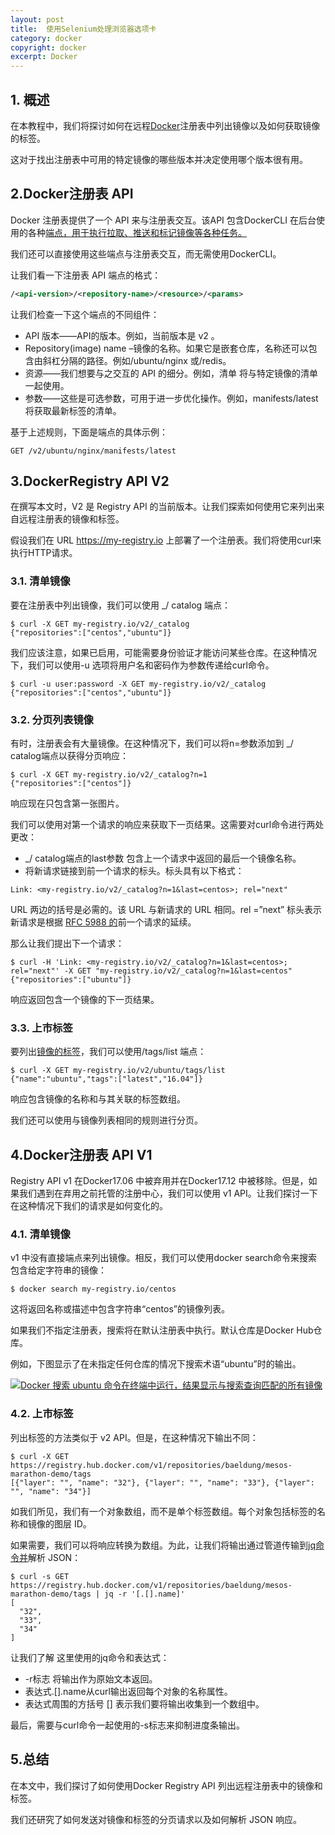 ```yaml
---
layout: post
title:  使用Selenium处理浏览器选项卡
category: docker
copyright: docker
excerpt: Docker
---
```


## 1. 概述

在本教程中，我们将探讨如何在远程[Docker](https://www.baeldung.com/tag/docker/)注册表中列出镜像以及如何获取镜像的标签。

这对于找出注册表中可用的特定镜像的哪些版本并决定使用哪个版本很有用。

## 2.Docker注册表 API

Docker 注册表提供了一个 API 来与注册表交互。该API 包含DockerCLI 在后台使用的各种[端点，用于执行拉取、推送和标记镜像等各种任务。](https://docs.docker.com/registry/spec/api/#detail)

我们还可以直接使用这些端点与注册表交互，而无需使用DockerCLI。

让我们看一下注册表 API 端点的格式：

```xml
/<api-version>/<repository-name>/<resource>/<params>

```

让我们检查一下这个端点的不同组件：

-   API 版本——API的版本。例如，当前版本是 v2 。
-   Repository(image) name –镜像的名称。如果它是嵌套仓库，名称还可以包含由斜杠分隔的路径。例如/ubuntu/nginx 或/redis。
-   资源——我们想要与之交互的 API 的细分。例如，清单 将与特定镜像的清单一起使用。
-   参数——这些是可选参数，可用于进一步优化操作。例如，manifests/latest将获取最新标签的清单。

基于上述规则，下面是端点的具体示例：

```shell
GET /v2/ubuntu/nginx/manifests/latest

```

## 3.DockerRegistry API V2

在撰写本文时，V2 是 Registry API 的当前版本。让我们探索如何使用它来列出来自远程注册表的镜像和标签。

假设我们在 URL https://my-registry.io 上部署了一个注册表。我们将使用curl来执行HTTP请求。

### 3.1. 清单镜像

要在注册表中列出镜像，我们可以使用 _/ catalog 端点：

```shell
$ curl -X GET my-registry.io/v2/_catalog
{"repositories":["centos","ubuntu"]}

```

我们应该注意，如果已启用，可能需要身份验证才能访问某些仓库。在这种情况下，我们可以使用-u 选项将用户名和密码作为参数传递给curl命令。

```shell
$ curl -u user:password -X GET my-registry.io/v2/_catalog 
{"repositories":["centos","ubuntu"]}
```

### 3.2. 分页列表镜像

有时，注册表会有大量镜像。在这种情况下，我们可以将n=<number of results>参数添加到 _/ catalog端点以获得分页响应：

```shell
$ curl -X GET my-registry.io/v2/_catalog?n=1
{"repositories":["centos"]}

```

响应现在只包含第一张图片。

我们可以使用对第一个请求的响应来获取下一页结果。这需要对curl命令进行两处更改：

-    _/ catalog端点的last参数 包含上一个请求中返回的最后一个镜像名称。
-   将新请求链接到前一个请求的标头。标头具有以下格式：

```shell
Link: <my-registry.io/v2/_catalog?n=1&last=centos>; rel="next"

```

URL 两边的括号是必需的。该 URL 与新请求的 URL 相同。rel =”next” 标头表示新请求是根据 [RFC 5988 的](https://tools.ietf.org/html/rfc5988)前一个请求的延续。

那么让我们提出下一个请求：

```shell
$ curl -H 'Link: <my-registry.io/v2/_catalog?n=1&last=centos>; rel="next"' -X GET "my-registry.io/v2/_catalog?n=1&last=centos"
{"repositories":["ubuntu"]}

```

响应返回包含一个镜像的下一页结果。

### 3.3. 上市标签

要列出[镜像的标签](https://www.baeldung.com/ops/docker-tag)，我们可以使用/tags/list 端点：

```shell
$ curl -X GET my-registry.io/v2/ubuntu/tags/list
{"name":"ubuntu","tags":["latest","16.04"]}

```

响应包含镜像的名称和与其关联的标签数组。

我们还可以使用与镜像列表相同的规则进行分页。

## 4.Docker注册表 API V1

Registry API v1 在Docker17.06 中被弃用并在Docker17.12 中被移除。但是，如果我们遇到在弃用之前托管的注册中心，我们可以使用 v1 API。让我们探讨一下在这种情况下我们的请求是如何变化的。

### 4.1. 清单镜像

v1 中没有直接端点来列出镜像。相反，我们可以使用docker search命令来搜索包含给定字符串的镜像：

```shell
$ docker search my-registry.io/centos

```

这将返回名称或描述中包含字符串“centos”的镜像列表。

如果我们不指定注册表，搜索将在默认注册表中执行。默认仓库是Docker Hub仓库。

例如，下图显示了在未指定任何仓库的情况下搜索术语“ubuntu”时的输出。

[![Docker 搜索 ubuntu 命令在终端中运行，结果显示与搜索查询匹配的所有镜像](https://www.baeldung.com/wp-content/uploads/2022/05/Screenshot-2022-05-22-at-11.13.01-AM.png)](https://www.baeldung.com/wp-content/uploads/2022/05/Screenshot-2022-05-22-at-11.13.01-AM.png)

### 4.2. 上市标签

列出标签的方法类似于 v2 API。但是，在这种情况下输出不同：

```shell
$ curl -X GET https://registry.hub.docker.com/v1/repositories/baeldung/mesos-marathon-demo/tags
[{"layer": "", "name": "32"}, {"layer": "", "name": "33"}, {"layer": "", "name": "34"}]

```

如我们所见，我们有一个对象数组，而不是单个标签数组。每个对象包括标签的名称和镜像的图层 ID。

如果需要，我们可以将响应转换为数组。为此，让我们将输出通过管道传输到[jq命令并](https://www.baeldung.com/linux/jq-command-json)解析 JSON：

```shell
$ curl -s GET https://registry.hub.docker.com/v1/repositories/baeldung/mesos-marathon-demo/tags | jq -r '[.[].name]'
[
  "32",
  "33",
  "34"
]

```

让我们了解 这里使用的jq命令和表达式：

-   -r标志 将输出作为原始文本返回。
-   表达式.[].name从curl输出返回每个对象的名称属性。
-   表达式周围的方括号 [] 表示我们要将输出收集到一个数组中。

最后，需要与curl命令一起使用的-s标志来抑制进度条输出。

## 5.总结

在本文中，我们探讨了如何使用Docker Registry API 列出远程注册表中的镜像和标签。

我们还研究了如何发送对镜像和标签的分页请求以及如何解析 JSON 响应。
